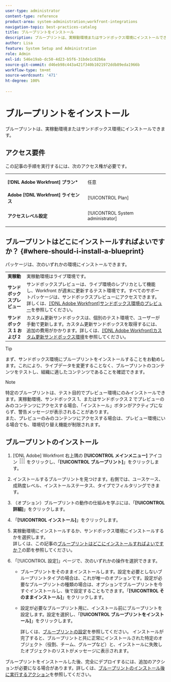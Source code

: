 ```yaml
---
user-type: administrator
content-type: reference
product-area: system-administration;workfront-integrations
navigation-topic: best-practices-catalog
title: ブループリントをインストール
description: ブループリントは、実稼動環境またはサンドボックス環境にインストールできます。
author: Lisa
feature: System Setup and Administration
role: Admin
exl-id: 546e19ab-dc50-4d23-b5f6-31bde1c82b6a
source-git-commit: d46eb98c443a421f340b1021972ddb89eda1966b
workflow-type: tm+mt
source-wordcount: '471'
ht-degree: 100%

---
```


# ブループリントをインストール

ブループリントは、実稼動環境またはサンドボックス環境にインストールできます。

## アクセス要件

この記事の手順を実行するには、次のアクセス権が必要です。

<table style="table-layout:auto"> 
 <col> 
 <col> 
 <tbody> 
  <tr> 
   <td role="rowheader"><strong>[!DNL Adobe Workfront] プラン*</strong></td> 
   <td> <p> 任意</p> </td> 
  </tr> 
  <tr> 
   <td role="rowheader"><strong>Adobe [!DNL Workfront] ライセンス</strong></td> 
   <td>[!UICONTROL Plan]</td> 
  </tr> 
  <tr> 
   <td role="rowheader"><strong>アクセスレベル設定</strong></td> 
   <td> <p>[!UICONTROL System administrator]</p> </td> 
  </tr> 
 </tbody> 
</table>

## ブループリントはどこにインストールすればよいですか？ {#where-should-i-install-a-blueprint}

パッケージは、次のいずれかの環境にインストールできます。

<table style="table-layout:auto">
        <tr>
        <td><strong>実稼動</strong></td>
        <td>実稼動環境はライブ環境です。</td>
    </tr>
    <tr>
        <td><strong>サンドボックスプレビュー</strong></td>
        <td>サンドボックスプレビューは、ライブ環境のレプリカとして機能し、Workfront が週末に更新するテスト環境です。すべてのサポートパッケージは、サンドボックスプレビューにアクセスできます。詳しくは、<a href="../../administration-and-setup/set-up-workfront/workfront-testing-environments/wf-preview-sandbox-environment.md">[!DNL Adobe Workfront]サンドボックス環境のプレビュー</a>を参照してください。</td>
    </tr>
    <tr>
        <td><strong>サンドボックス 1 および 2</strong></td>
        <td>カスタム更新サンドボックスは、個別のテスト環境で、ユーザーが手動で更新します。カスタム更新サンドボックスを取得するには、追加の費用がかかります。詳しくは、<a href="../../administration-and-setup/set-up-workfront/workfront-testing-environments/wf-custom-refresh-sandbox-environment.md">[!DNL Adobe Workfront]カスタム更新サンドボックス環境</a>を参照してください。</td>
    </tr>
</table>

>[!TIP]
>
>まず、サンドボックス環境にブループリントをインストールすることをお勧めします。これにより、ライブデータを変更することなく、ブループリントのコンテンツをテストし、組織に適したコンテンツであることを確認できます。

>[!NOTE]
>
>特定のブループリントは、テスト目的でプレビュー環境にのみインストールできます。実稼動環境、サンドボックス 1、またはサンドボックス 2 でプレビューのみのコンテンツにアクセスする場合、「インストール」ボタンがアクティブにならず、警告メッセージが表示されることがあります。\
>また、プレビューのみのコンテンツにアクセスする場合は、プレビュー環境にいる場合でも、環境切り替え機能が制限されます。

## ブループリントのインストール

1. [!DNL Adobe] Workfront 右上隅の **[!UICONTROL メインメニュー]** アイコン ![](assets/main-menu-icon.png) をクリックし、「**[!UICONTROL ブループリント]**」をクリックします。
1. インストールするブループリントを見つけます。右側では、ユースケース、成熟度レベル、インストールステータス、タイプでフィルタリングできます。
1. （オプション）ブループリントの動作の仕組みを学ぶには、「**[!UICONTROL 詳細]**」をクリックします。
1. 「**[!UICONTROL インストール]**」をクリックします。
1. 実稼動環境にインストールするか、サンドボックス環境にインストールするかを選択します。\
   詳しくは、この記事の[ブループリントはどこにインストールすればよいですか？](#where-should-i-install-a-blueprint)の節を参照してください。
1. 「[!UICONTROL 設定]」ページで、次のいずれかの操作を選択できます。

   * ブループリントをそのままインストールします。設定を必要としないブループリントタイプの場合は、これが唯一のオプションです。設定が必要なブループリントの種類の場合は、オプションでブループリントを今すぐインストールし、後で設定することもできます。「**[!UICONTROL そのままインストール]**」をクリックします。
   * 設定が必要なブループリント用に、インストール前にブループリントを設定します。設定を選択し、「**[!UICONTROL ブループリントをインストール]**」をクリックします。

     詳しくは、[ブループリントの設定](../../administration-and-setup/blueprints/configure-template-package.md)を参照してください。
インストールが完了すると、ブループリントと共に正常にインストールされた特定のオブジェクト（役割、チーム、グループなど）と、インストールに失敗したオブジェクトのリストがメッセージに表示されます。

ブループリントをインストールした後、完全にデプロイするには、追加のアクションが必要になる場合があります。詳しくは、[ブループリントのインストール後に実行するアクション](../../administration-and-setup/blueprints/best-next-actions-after-install.md)を参照してください。
